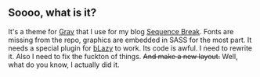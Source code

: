 ## Soooo, what is it?
It's a theme for [Grav](http://getgrav.org) that I use for my blog [Sequence Break](http://sqncbrk.com). Fonts are missing from the repo, graphics are embedded in SASS for the most part. It needs a special plugin for [bLazy](https://github.com/dinbror/blazy) to work. Its code is awful. I need to rewrite it.
Also I need to fix the fuckton of things. ~~And make a new layout.~~ Well, what do you know, I actually did it.
